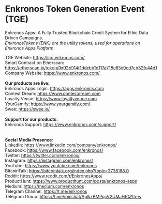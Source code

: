 # Enkronos Token Generation Event (TGE)

Enkronos Apps: A Fully Trusted Blockchain Credit System for Ethic Data Driven Campaigns.<br>
<i>EnkronosTokens (ENK) are the utility tokens, used for operations on Enkronos Apps Platform.</i><br>

TGE Website: https://ico.enkronos.com/<br>
Smart Contract on Etherscan: https://etherscan.io/token/0x92b914f1ddcbb1d117a718e83c9ed7eb32fc44d1<br>
Company Website: https://www.enkronos.com/<br>
<br>
<b>Our products are live:</b><br>
Enkronos Apps Login: https://apps.enkronos.com<br>
Contest Dream: https://www.contestdream.com<br>
Loyalty Venue: https://www.loyaltyvenue.com<br>
YourGamify: https://www.yourgamify.com/<br>
Swee: https://swee.io/<br><br>
<b>Support for our products:</b><br>
Enkronos Support: https://www.enkronos.com/support/<br>
<br><br><b>Social Media Presence</b>:<br>
LinkedIn: https://www.linkedin.com/company/enkronos/<br>
Facebook: https://www.facebook.com/enkronos/<br>
Twitter: https://twitter.com/enkronos/<br>
Instagram: https://instagram.com/enkronos/<br>
YouTube: https://www.youtube.com/enkronos<br>
BitcoinTalk: https://bitcointalk.org/index.php?topic=3738168.0<br>
Reddit: https://www.reddit.com/r/EnkronosApps/<br>
ProductHunt: https://www.producthunt.com/posts/enkronos-apps<br>
Medium: https://medium.com/enkronos<br>
Telegram Channel: https://t.me/enkronos<br>
Telegram Group: https://t.me/joinchat/Aplk7BMPqcV2UMJHRQYh-w<br>
